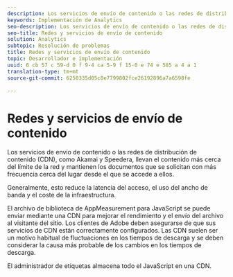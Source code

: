 ```yaml
---
description: Los servicios de envío de contenido o las redes de distribución de contenido (CDN), como Akamai y Speedera, llevan el contenido más cerca del límite de la red y mantienen los documentos que se solicitan con más frecuencia cerca del lugar desde el que se accede a ellos.
keywords: Implementación de Analytics
seo-description: Los servicios de envío de contenido o las redes de distribución de contenido (CDN), como Akamai y Speedera, llevan el contenido más cerca del límite de la red y mantienen los documentos que se solicitan con más frecuencia cerca del lugar desde el que se accede a ellos.
seo-title: Redes y servicios de envío de contenido
solution: Analytics
subtopic: Resolución de problemas
title: Redes y servicios de envío de contenido
topic: Desarrollador e implementación
uuid: 6 cb 57 c 59-d 0 f 9-4 ca 5-9 f 15-0 e 74 e 585 a 4 a 1
translation-type: tm+mt
source-git-commit: 6250335d05c8e7799802fce26192896a7a6598fe

---
```



# Redes y servicios de envío de contenido

Los servicios de envío de contenido o las redes de distribución de contenido (CDN), como Akamai y Speedera, llevan el contenido más cerca del límite de la red y mantienen los documentos que se solicitan con más frecuencia cerca del lugar desde el que se accede a ellos.

Generalmente, esto reduce la latencia del acceso, el uso del ancho de banda y el coste de la infraestructura.

El archivo de biblioteca de AppMeasurement para JavaScript se puede enviar mediante una CDN para mejorar el rendimiento y el envío del archivo al visitante del sitio. Los clientes de Adobe deben asegurarse de que sus servicios de CDN están correctamente configurados. Las CDN suelen ser un motivo habitual de fluctuaciones en los tiempos de descarga y se deben considerar la causa más probable de los cambios en los tiempos de descarga.

El administrador de etiquetas almacena todo el JavaScript en una CDN.
